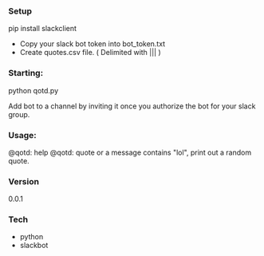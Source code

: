 ### Setup
 pip install slackclient
* Copy your slack bot token into bot_token.txt
* Create quotes.csv file. ( Delimited with ||| )

### Starting:
 python qotd.py

Add bot to a channel by inviting it once you authorize the bot for your slack group.

### Usage:
  @qotd: help
  @qotd: quote
      or a message contains "lol", print out a random quote.

### Version
0.0.1

### Tech

* python
* slackbot
